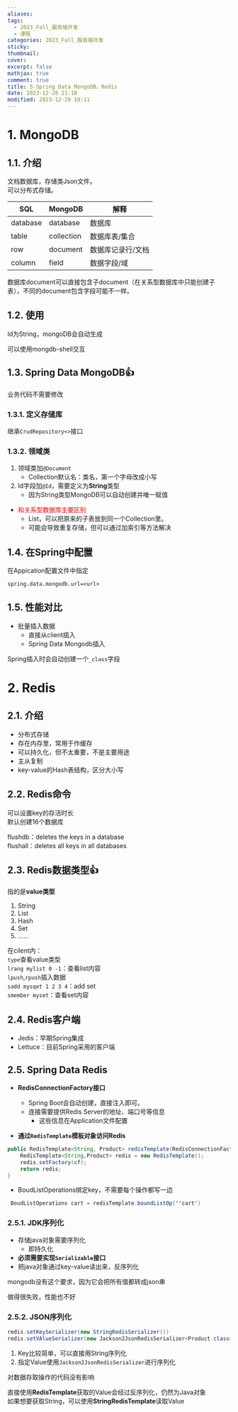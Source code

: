 ```yaml
---
aliases: 
tags:
  - 2023_Fall_服务端开发
  - 课程
categories: 2023_Fall_服务端开发
sticky:
thumbnail:
cover: 
excerpt: false
mathjax: true
comment: true
title: 5-Spring Data MongoDB、Redis
date: 2023-12-28 21:18
modified: 2023-12-29 10:11
---
```


# 1. MongoDB

## 1.1. 介绍

文档数据库，存储类Json文件。  
可以分布式存储。

|  SQL   | MongoDB    |解释     |
| --- | --- | --- |
|  database   |database     |  数据库   |
|  table   |  collection   |  数据库表/集合   |
|  row   |  document   |   数据库记录行/文档  |
|   column  |  field   |  数据字段/域   |

数据库document可以直接包含子document（在关系型数据库中只能创建子表），不同的document包含字段可能不一样。

## 1.2. 使用

Id为String，mongoDB会自动生成

可以使用mongdb-shell交互

## 1.3. Spring Data MongoDB👍

业务代码不需要修改

### 1.3.1. 定义存储库

继承`CrudRepository<>`接口

### 1.3.2. 领域类

1. 领域类加`@Document`
	- Collection默认名：类名，第一个字母改成小写
2. Id字段加`@Id`，需要定义为**String**类型
	- 因为String类型MongoDB可以自动创建并唯一赋值

- <font color="#ff0000">和关系型数据库主要区别</font>
	- List，可以把原来的子表放到同一个Collection里。
	- 可能会导致重复存储，但可以通过加索引等方法解决

## 1.4. 在Spring中配置

在Appication配置文件中指定

`spring.data.mongodb.url=<url>`

## 1.5. 性能对比

- 批量插入数据
	- 直接从client插入
	- Spring Data Mongodb插入

Spring插入时会自动创建一个`_class`字段

# 2. Redis

## 2.1. 介绍

- 分布式存储
- 存在内存里，常用于作缓存
- 可以持久化，但不太重要，不是主要用途
- 主从复制
- key-value的Hash表结构，区分大小写

## 2.2. Redis命令

可以设置key的存活时长  
默认创建16个数据库

flushdb：deletes the keys in a database  
flushall：deletes all keys in all databases

## 2.3. Redis数据类型👍

指的是**value类型**

1. String
2. List
3. Hash
4. Set
5. ......

在cilent内：  
`type`查看value类型  
`lrang mylist 0 -1`：查看list内容  
`lpush`,`rpush`插入数据  
`sadd mysqet 1 2 3 4`：add set  
`smember myset`：查看set内容

## 2.4. Redis客户端

- Jedis：早期Spring集成
- Lettuce：目前Spring采用的客户端

## 2.5. Spring Data Redis

- **RedisConnectionFactory接口**
	- Spring Boot会自动创建，直接注入即可。
	- 连接需要提供Redis Server的地址、端口号等信息
		- 这些信息在Application文件配置

- **通过`RedisTemplate`模板对象访问Redis**

```java
public RedisTemplate<String, Product> redisTemplate(RedisConnectionFactory cf){
	RedisTemplate<String,Product> redis = new RedisTemplate();
	redis.setFactory(cf);
	return redis;
}
```

- BoudListOperations绑定key，不需要每个操作都写一边

```java
 BoudListOperations cart = redisTemplate.boundListOp(''cart")
```

### 2.5.1. JDK序列化

- 存储java对象需要序列化
	- 即持久化
- **必须需要实现`Serializable`接口**
- 把java对象通过key-value读出来，反序列化

mongodb没有这个要求，因为它会把所有值都转成json串

做得很失败，性能也不好

### 2.5.2. JSON序列化

```java
redis.setKeySerializer(new StringRedisSerializer())
redis.setVAlueSerializer(new Jackson2JsonRedisSerializer<Product.class>)
```

1. Key比较简单，可以直接用String序列化
2. 指定Value使用`Jackson2JsonRedisSerializer`进行序列化

对数据存取操作的代码没有影响

直接使用**RedisTemplate**获取的Value会经过反序列化，仍然为Java对象  
如果想要获取String，可以使用**StringRedisTemplate**读取Value
